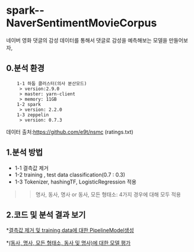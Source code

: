 spark--NaverSentimentMovieCorpus
================================

네이버 영화 댓글의 감성 데이터를 통해서 댓글로 감성을 예측해보는 모델을 만들어보자,

  0.분석 환경
  ----------
        1-1 하둡 클러스터(의사 분산모드)
         > version:2.9.0
         > master: yarn-client
         > memory: 11GB
        1-2 spark
         > version: 2.2.0
        1-3 zeppelin
         > version: 0.7.3


데이터 출처:https://github.com/e9t/nsmc (ratings.txt) 

1.분석 방법
----------
   * 1-1 결측값 제거
   * 1-2 training , test data classification(0.7 : 0.3)
   * 1-3 Tokenizer, hashingTF, LogisticRegression 적용
   >>명사, 동사, 명사 or 동사, 모든 형태소: 4가지 경우에 대해 모두 적용

2.코드 및 분석 결과 보기
-----------------------

  *[결측값 제거 및 training data에 대한 PipelineModel생성](https://www.zepl.com/UHMK7RFW2/spaces/SKIX7089H/fde3f1b5903245f08a4daf2f1ae4da8d)
   
  *[(동사, 명사, 모든 형태소, 동사 및 명사)에 대한 모델 평가](https://www.zepl.com/UHMK7RFW2/spaces/SKIX7089H/ed192cf60a484c219cd2f05a299d9ae0)
